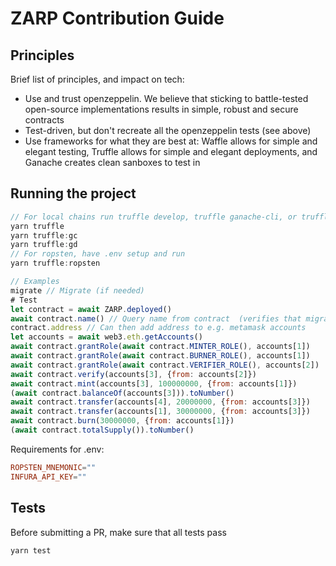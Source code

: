 # ZARP Contribution Guide

## Principles

Brief list of principles, and impact on tech:

- Use and trust openzeppelin. We believe that sticking to battle-tested open-source implementations results in simple, robust and secure contracts
- Test-driven, but don't recreate all the openzeppelin tests (see above)
- Use frameworks for what they are best at: Waffle allows for simple and elegant testing, Truffle allows for simple and elegant deployments, and Ganache creates clean sanboxes to test in

## Running the project

```js
// For local chains run truffle develop, truffle ganache-cli, or truffle ganache-desktop
yarn truffle
yarn truffle:gc
yarn truffle:gd
// For ropsten, have .env setup and run
yarn truffle:ropsten

// Examples
migrate // Migrate (if needed)
# Test
let contract = await ZARP.deployed()
await contract.name() // Query name from contract  (verifies that migration worked correctly)
contract.address // Can then add address to e.g. metamask accounts
let accounts = await web3.eth.getAccounts()
await contract.grantRole(await contract.MINTER_ROLE(), accounts[1])
await contract.grantRole(await contract.BURNER_ROLE(), accounts[1])
await contract.grantRole(await contract.VERIFIER_ROLE(), accounts[2])
await contract.verify(accounts[3], {from: accounts[2]})
await contract.mint(accounts[3], 100000000, {from: accounts[1]})
(await contract.balanceOf(accounts[3])).toNumber()
await contract.transfer(accounts[4], 20000000, {from: accounts[3]})
await contract.transfer(accounts[1], 30000000, {from: accounts[3]})
await contract.burn(30000000, {from: accounts[1]})
(await contract.totalSupply()).toNumber()

```

Requirements for .env:

```conf
ROPSTEN_MNEMONIC=""
INFURA_API_KEY=""
```

## Tests

Before submitting a PR, make sure that all tests pass

`yarn test`
